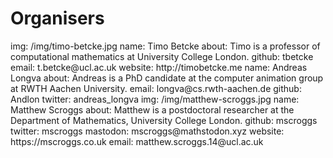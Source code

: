# Organisers

<person>
  img: /img/timo-betcke.jpg
  name: Timo Betcke
  about: Timo is a professor of computational mathematics at University College London.
  github: tbetcke
  email: t.betcke@ucl.ac.uk
  website: http://timobetcke.me
</person>

<person>
  name: Andreas Longva
  about: Andreas is a PhD candidate at the computer animation group at RWTH Aachen University.
  email: longva@cs.rwth-aachen.de
  github: Andlon
  twitter: andreas_longva
</person>

<person>
  img: /img/matthew-scroggs.jpg
  name: Matthew Scroggs
  about: Matthew is a postdoctoral researcher at the Department of Mathematics, University College London.
  github: mscroggs
  twitter: mscroggs
  mastodon: mscroggs@mathstodon.xyz
  website: https://mscroggs.co.uk
  email: matthew.scroggs.14@ucl.ac.uk
</person>
